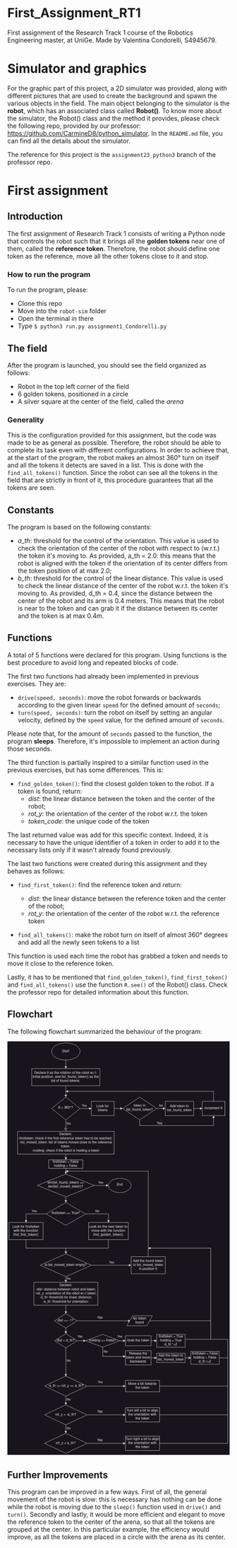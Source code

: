 # First_Assignment_RT1
 First assignment of the Research Track 1 course of the Robotics Engineering master, at UniGe. 
 Made by Valentina Condorelli, S4945679.


# Simulator and graphics

For the graphic part of this project, a 2D simulator was provided, along with different pictures that are used to create the background and spawn the various objects in the field. The main object belonging to the simulator is the **robot**, which has an associated class called **Robot()**. To know more about the simulator, the Robot() class and the method it provides, please check the following repo, provided by our professor: https://github.com/CarmineD8/python_simulator. In the `README.md` file, you can find all the details about the simulator.

The reference for this project is the `assignment23_python3` branch of the professor repo. 

# First assignment
## Introduction

The first assignment of Research Track 1 consists of writing a Python node that controls the robot such that it brings all the **golden tokens** near one of them, called the **reference token**. Therefore, the robot should define one token as the reference, move all the other tokens close to it and stop.
### How to run the program
To run the program, please:
- Clone this repo
- Move into the `robot-sim` folder
- Open the terminal in there
- Type `$ python3 run.py assignment1_Condorelli.py`

## The field
After the program is launched, you should see the field organized as follows:
- Robot in the top left corner of the field
- 6 golden tokens, positioned in a circle
- A silver square at the center of the field, called the *arena*
### Generality

This is the configuration provided for this assignment, but the code was made to be as general as possible. Therefore, the robot should be able to complete its task even with different configurations. In order to achieve that, at the start of the program, the robot makes an almost 360° turn on itself and all the tokens it detects are saved in a list. This is done with the `find_all_tokens()` function. Since the robot can see all the tokens in the field that are strictly in front of it, this procedure guarantees that all the tokens are seen.

## Constants
The program is based on the following constants:
- *a_th*: threshold for the control of the orientation. This value is used to check the orientation of the center of the robot with respect to (w.r.t.) the token it's moving to. 
As provided, a_th = 2.0: this means that the robot is aligned with the token if the orientation of its center differs from the token position of at max 2.0;
- *b_th*: threshold for the control of the linear distance. This value is used to check the linear distance of the center of the robot w.r.t. the token it's moving to. 
As provided, d_th = 0.4, since the distance between the center of the robot and its arm is 0.4 meters. This means that the robot is near to the token and can grab it if the distance between its center and the token is at max 0.4m.

## Functions
A total of 5 functions were declared for this program. Using functions is the best procedure to avoid long and repeated blocks of code.

The first two functions had already been implemented in previous exercises. They are:
- `drive(speed, seconds)`: move the robot forwards or backwards according to the given linear `speed` for the defined amount of `seconds`;
- `turn(speed, seconds)`: turn the robot on itself by setting an angular velocity, defined by the `speed` value, for the defined amount of `seconds`.

Please note that, for the amount of `seconds` passed to the function, the program **sleeps**. Therefore, it's impossible to implement an action during those seconds.

The third function is partially inspired to a similar function used in the previous exercises, but has some differences. This is:
- `find_golden_token()`: find the closest golden token to the robot. If a token is found, return:
	- *dist*: the linear distance between the token and the center of the robot;
	- *rot_y*: the orientation of the center of the robot w.r.t. the token
	- *token_code*: the unique code of the token

The last returned value was add for this specific context. Indeed, it is necessary to have the unique identifier of a token in order to add it to the necessary lists only if it wasn't already found previously.

The last two functions were created during this assignment and they behaves as follows:
- `find_first_token()`: find the reference token and return:
 	- *dist*: the linear distance between the reference token and the center of the robot;
	- *rot_y*: the orientation of the center of the robot w.r.t. the reference token
	
- `find_all_tokens()`: make the robot turn on itself of almost 360° degrees and add all the newly seen tokens to a list

This function is used each time the robot has grabbed a token and needs to move it close to the reference token.

Lastly, it has to be mentioned that `find_golden_token()`, `find_first_token()` and `find_all_tokens()` use the function `R.see()` of the Robot() class. Check the professor repo for detailed information about this function.

## Flowchart
The following flowchart summarized the behaviour of the program:

![alt text](https://github.com/Condorr001/First_Assignment_RT1/blob/main/robot-sim/flowchart/assignment_1_flowchart.png)


## Further Improvements
This program can be improved in a few ways. First of all, the general movement of the robot is slow: this is necessary has nothing can be done while the robot is moving due to the `sleep()` function used in `drive()` and `turn()`.
Secondly and lastly, it would be more efficient and elegant to move the reference token to the center of the arena, so that all the tokens are grouped at the center. In this particular example, the efficiency would improve, as all the tokens are placed in a circle with the arena as its center.
